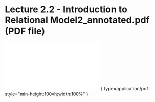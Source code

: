 # Lecture 2.2 - Introduction to Relational Model2_annotated.pdf (PDF file)
![Alt text](<./Lecture 2.4 - Introduction to SQL2_annotated.pdf>){ type=application/pdf style="min-height:100vh;width:100%" }